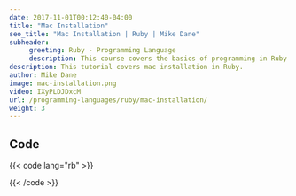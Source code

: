 ```yaml
---
date: 2017-11-01T00:12:40-04:00
title: "Mac Installation"
seo_title: "Mac Installation | Ruby | Mike Dane"
subheader:
     greeting: Ruby - Programming Language
     description: This course covers the basics of programming in Ruby. Work your way through the videos/articles and I'll teach you everything you need to know to start your programming journey!
description: This tutorial covers mac installation in Ruby.
author: Mike Dane
image: mac-installation.png
video: IXyPLDJDxcM
url: /programming-languages/ruby/mac-installation/
weight: 3
---
```


## Code

{{< code lang="rb" >}}

{{< /code >}}